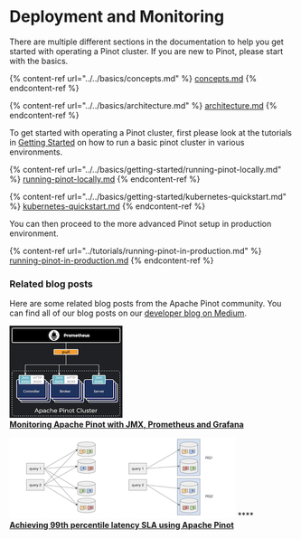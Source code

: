 # Deployment and Monitoring

There are multiple different sections in the documentation to help you get started with operating a Pinot cluster. If you are new to Pinot, please start with the basics.

{% content-ref url="../../basics/concepts.md" %}
[concepts.md](../../basics/concepts.md)
{% endcontent-ref %}

{% content-ref url="../../basics/architecture.md" %}
[architecture.md](../../basics/architecture.md)
{% endcontent-ref %}

To get started with operating a Pinot cluster, first please look at the tutorials in [Getting Started](../../basics/getting-started/) on how to run a basic pinot cluster in various environments.

{% content-ref url="../../basics/getting-started/running-pinot-locally.md" %}
[running-pinot-locally.md](../../basics/getting-started/running-pinot-locally.md)
{% endcontent-ref %}

{% content-ref url="../../basics/getting-started/kubernetes-quickstart.md" %}
[kubernetes-quickstart.md](../../basics/getting-started/kubernetes-quickstart.md)
{% endcontent-ref %}

You can then proceed to the more advanced Pinot setup in production environment.

{% content-ref url="../tutorials/running-pinot-in-production.md" %}
[running-pinot-in-production.md](../tutorials/running-pinot-in-production.md)
{% endcontent-ref %}

### Related blog posts

Here are some related blog posts from the Apache Pinot community. You can find all of our blog posts on our [developer blog on Medium](https://medium.com/apache-pinot-developer-blog).

<img src="../../.gitbook/assets/image (29).png" alt="" data-size="original"> [\
**Monitoring Apache Pinot with JMX, Prometheus and Grafana**](https://medium.com/apache-pinot-developer-blog/monitoring-apache-pinot-99034050c1a5)

<img src="../../.gitbook/assets/image (55).png" alt="" data-size="original"> **** \
****[**Achieving 99th percentile latency SLA using Apache Pinot**](https://medium.com/apache-pinot-developer-blog/achieving-99th-percentile-latency-sla-using-apache-pinot-2ba4ce1d9eff)****
